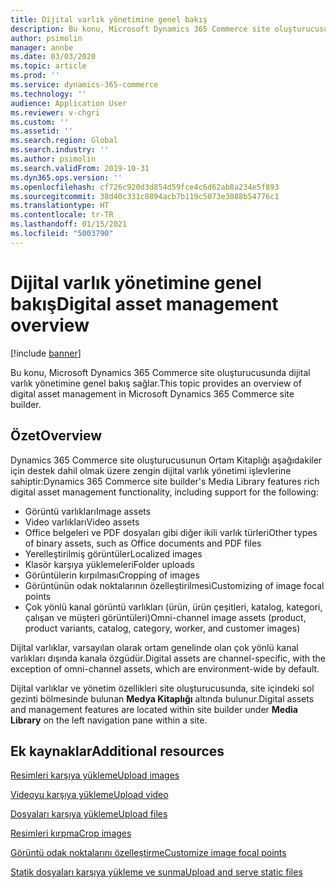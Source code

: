 ```yaml
---
title: Dijital varlık yönetimine genel bakış
description: Bu konu, Microsoft Dynamics 365 Commerce site oluşturucusunda dijital varlık yönetimine genel bakış sağlar.
author: psimolin
manager: annbe
ms.date: 03/03/2020
ms.topic: article
ms.prod: ''
ms.service: dynamics-365-commerce
ms.technology: ''
audience: Application User
ms.reviewer: v-chgri
ms.custom: ''
ms.assetid: ''
ms.search.region: Global
ms.search.industry: ''
ms.author: psimolin
ms.search.validFrom: 2019-10-31
ms.dyn365.ops.version: ''
ms.openlocfilehash: cf726c920d3d854d59fce4c6d62ab8a234e5f893
ms.sourcegitcommit: 38d40c331c8894acb7b119c5073e3088b54776c1
ms.translationtype: HT
ms.contentlocale: tr-TR
ms.lasthandoff: 01/15/2021
ms.locfileid: "5003790"
---
```

# <a name="digital-asset-management-overview"></a><span data-ttu-id="69e78-103">Dijital varlık yönetimine genel bakış</span><span class="sxs-lookup"><span data-stu-id="69e78-103">Digital asset management overview</span></span>

[!include [banner](includes/banner.md)]

<span data-ttu-id="69e78-104">Bu konu, Microsoft Dynamics 365 Commerce site oluşturucusunda dijital varlık yönetimine genel bakış sağlar.</span><span class="sxs-lookup"><span data-stu-id="69e78-104">This topic provides an overview of digital asset management in Microsoft Dynamics 365 Commerce site builder.</span></span>

## <a name="overview"></a><span data-ttu-id="69e78-105">Özet</span><span class="sxs-lookup"><span data-stu-id="69e78-105">Overview</span></span>

<span data-ttu-id="69e78-106">Dynamics 365 Commerce site oluşturucusunun Ortam Kitaplığı aşağıdakiler için destek dahil olmak üzere zengin dijital varlık yönetimi işlevlerine sahiptir:</span><span class="sxs-lookup"><span data-stu-id="69e78-106">Dynamics 365 Commerce site builder's Media Library features rich digital asset management functionality, including support for the following:</span></span>
- <span data-ttu-id="69e78-107">Görüntü varlıkları</span><span class="sxs-lookup"><span data-stu-id="69e78-107">Image assets</span></span>
- <span data-ttu-id="69e78-108">Video varlıkları</span><span class="sxs-lookup"><span data-stu-id="69e78-108">Video assets</span></span>
- <span data-ttu-id="69e78-109">Office belgeleri ve PDF dosyaları gibi diğer ikili varlık türleri</span><span class="sxs-lookup"><span data-stu-id="69e78-109">Other types of binary assets, such as Office documents and PDF files</span></span>
- <span data-ttu-id="69e78-110">Yerelleştirilmiş görüntüler</span><span class="sxs-lookup"><span data-stu-id="69e78-110">Localized images</span></span>
- <span data-ttu-id="69e78-111">Klasör karşıya yüklemeleri</span><span class="sxs-lookup"><span data-stu-id="69e78-111">Folder uploads</span></span>
- <span data-ttu-id="69e78-112">Görüntülerin kırpılması</span><span class="sxs-lookup"><span data-stu-id="69e78-112">Cropping of images</span></span>
- <span data-ttu-id="69e78-113">Görüntünün odak noktalarının özelleştirilmesi</span><span class="sxs-lookup"><span data-stu-id="69e78-113">Customizing of image focal points</span></span>
- <span data-ttu-id="69e78-114">Çok yönlü kanal görüntü varlıkları (ürün, ürün çeşitleri, katalog, kategori, çalışan ve müşteri görüntüleri)</span><span class="sxs-lookup"><span data-stu-id="69e78-114">Omni-channel image assets (product, product variants, catalog, category, worker, and customer images)</span></span>

<span data-ttu-id="69e78-115">Dijital varlıklar, varsayılan olarak ortam genelinde olan çok yönlü kanal varlıkları dışında kanala özgüdür.</span><span class="sxs-lookup"><span data-stu-id="69e78-115">Digital assets are channel-specific, with the exception of omni-channel assets, which are environment-wide by default.</span></span> 

<span data-ttu-id="69e78-116">Dijital varlıklar ve yönetim özellikleri site oluşturucusunda, site içindeki sol gezinti bölmesinde bulunan **Medya Kitaplığı** altında bulunur.</span><span class="sxs-lookup"><span data-stu-id="69e78-116">Digital assets and management features are located within site builder under **Media Library** on the left navigation pane within a site.</span></span>

## <a name="additional-resources"></a><span data-ttu-id="69e78-117">Ek kaynaklar</span><span class="sxs-lookup"><span data-stu-id="69e78-117">Additional resources</span></span>

[<span data-ttu-id="69e78-118">Resimleri karşıya yükleme</span><span class="sxs-lookup"><span data-stu-id="69e78-118">Upload images</span></span>](dam-upload-images.md)

[<span data-ttu-id="69e78-119">Videoyu karşıya yükleme</span><span class="sxs-lookup"><span data-stu-id="69e78-119">Upload video</span></span>](dam-upload-video.md)

[<span data-ttu-id="69e78-120">Dosyaları karşıya yükleme</span><span class="sxs-lookup"><span data-stu-id="69e78-120">Upload files</span></span>](dam-upload-files.md)

[<span data-ttu-id="69e78-121">Resimleri kırpma</span><span class="sxs-lookup"><span data-stu-id="69e78-121">Crop images</span></span>](dam-crop-images.md)

[<span data-ttu-id="69e78-122">Görüntü odak noktalarını özelleştirme</span><span class="sxs-lookup"><span data-stu-id="69e78-122">Customize image focal points</span></span>](dam-custom-focal-point.md)

[<span data-ttu-id="69e78-123">Statik dosyaları karşıya yükleme ve sunma</span><span class="sxs-lookup"><span data-stu-id="69e78-123">Upload and serve static files</span></span>](upload-serve-static-files.md)
